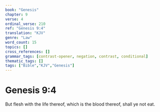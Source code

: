 ```yaml
---
book: "Genesis"
chapter: 9
verse: 4
ordinal_verse: 210
ref: "Genesis 9:4"
translation: "KJV"
genre: "Law"
word_count: 15
topics: []
cross_references: []
grammar_tags: [contrast-opener, negation, contrast, conditional]
thematic_tags: []
tags: ["Bible","KJV","Genesis"]
---
```


# Genesis 9:4

But flesh with the life thereof, which is the blood thereof, shall ye not eat.
